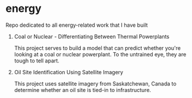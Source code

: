 # energy

Repo dedicated to all energy-related work that I have built

1. Coal or Nuclear - Differentiating Between Thermal Powerplants
   
   This project serves to build a model that can predict whether you're looking at a coal or nuclear powerplant. To the untrained eye,        they are tough to tell apart.

2. Oil Site Identification Using Satellite Imagery
   
   This project uses satellite imagery from Saskatchewan, Canada to determine whether an oil site is tied-in to infrastructure.
